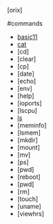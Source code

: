 
[orix]

#commands

* [basic11](basic11)
* [cat](cat)
* [cd]
* [clear]
* [cp]
* [date]
* [echo]
* [env]
* [help]
* [ioports]
* [lscpu]
* [ls](ls)
* [meminfo]
* [lsmem]
* [mkdir]
* [mount]
* [mv]
* [ps]
* [pwd]
* [reboot]
* [pwd]
* [rm]
* [touch]
* [uname]
* [viewhrs]


